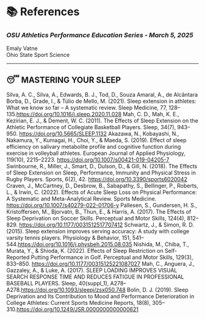 # 📚 **References**  
### *OSU Athletics Performance Education Series - March 5, 2025*  

Emaly Vatne  
Ohio State Sport Science

---

## 😴 MASTERING YOUR SLEEP  

Silva, A. C., Silva, A., Edwards, B. J., Tod, D., Souza Amaral, A., de Alcântara Borba, D., Grade, I., & Túlio de Mello, M. (2021). Sleep extension in athletes: What we know so far – A systematic review. Sleep Medicine, 77, 128–135.https://doi.org/10.1016/j.sleep.2020.11.028
Mah, C. D., Mah, K. E., Kezirian, E. J., & Dement, W. C. (2011). The Effects of Sleep Extension on the Athletic Performance of Collegiate Basketball Players. Sleep, 34(7), 943–950. https://doi.org/10.5665/SLEEP.1132
Akazawa, N., Kobayashi, N., Nakamura, Y., Kumagai, H., Choi, Y., & Maeda, S. (2019). Effect of sleep efficiency on salivary metabolite profile and cognitive function during exercise in volleyball athletes. European Journal of Applied Physiology, 119(10), 2215–2223. https://doi.org/10.1007/s00421-019-04205-7
Swinbourne, R., Miller, J., Smart, D., Dulson, D., & Gill, N. (2018). The Effects of Sleep Extension on Sleep, Performance, Immunity and Physical Stress in Rugby Players. Sports, 6(2), 42. https://doi.org/10.3390/sports6020042
Craven, J., McCartney, D., Desbrow, B., Sabapathy, S., Bellinger, P., Roberts, L., & Irwin, C. (2022). Effects of Acute Sleep Loss on Physical Performance: A Systematic and Meta-Analytical Review. Sports Medicine. https://doi.org/10.1007/s40279-022-01706-y
Pallesen, S., Gundersen, H. S., Kristoffersen, M., Bjorvatn, B., Thun, E., & Harris, A. (2017). The Effects of Sleep Deprivation on Soccer Skills. Perceptual and Motor Skills, 124(4), 812–829. https://doi.org/10.1177/0031512517707412
Schwartz, J., & Simon, R. D. (2015). Sleep extension improves serving accuracy: A study with college varsity tennis players. Physiology & Behavior, 151, 541–544.https://doi.org/10.1016/j.physbeh.2015.08.035
Nishida, M., Chiba, T., Murata, Y., & Shioda, K. (2022). Effects of Sleep Restriction on Self-Reported Putting Performance in Golf. Perceptual and Motor Skills, 129(3), 833–850. https://doi.org/10.1177/00315125221087027
Mah, C., Anguera, J., Gazzaley, A., & Luke, A. (2017). SLEEP LOADING IMPROVES VISUAL SEARCH RESPONSE TIME AND REDUCES FATIGUE IN PROFESSIONAL BASEBALL PLAYERS. Sleep, 40(suppl_1), A278–A278.https://doi.org/10.1093/sleepj/zsx050.748
Bolin, D. J. (2019). Sleep Deprivation and Its Contribution to Mood and Performance Deterioration in College Athletes: Current Sports Medicine Reports, 18(8), 305–310.https://doi.org/10.1249/JSR.0000000000000621

